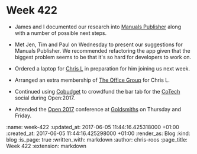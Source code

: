 Week 422
========

* James and I documented our research into [Manuals Publisher][manuals-publisher] along with a number of possible next steps.

* Met Jen, Tim and Paul on Wednesday to present our suggestions for Manuals Publisher. We recommended refactoring the app given that the biggest problem seems to be that it's so hard for developers to work on.

* Ordered a laptop for [Chris L][chris-lowis] in preparation for him joining us next week.

* Arranged an extra membership of [The Office Group][the-office-group] for Chris L.

* Continued using [Cobudget][cobudget] to crowdfund the bar tab for the [CoTech][co-tech] social during Open:2017.

* Attended the [Open 2017][open-2017] conference at [Goldsmiths][goldsmiths] on Thursday and Friday.

[chris-lowis]: /chris-lowis
[co-tech]: https://www.coops.tech/
[cobudget]: http://cobudget.co/
[goldsmiths]: http://www.gold.ac.uk/icce/
[manuals-publisher]: https://github.com/alphagov/manuals-publisher
[open-2017]: https://2017.open.coop/
[the-office-group]: http://www.theofficegroup.co.uk/

:name: week-422
:updated_at: 2017-06-05 11:44:16.425318000 +01:00
:created_at: 2017-06-05 11:44:16.425298000 +01:00
:render_as: Blog
:kind: blog
:is_page: true
:written_with: markdown
:author: chris-roos
:page_title: Week 422
:extension: markdown
